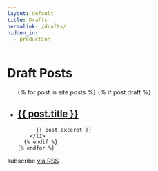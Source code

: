 ```yaml
---
layout: default
title: Drafts
permalink: /drafts/
hidden_in:
  - production
---
```


<div class="home">

  <h1 class="page-heading">Draft Posts</h1>

  <ul class="post-list">
    {% for post in site.posts %}
      {% if post.draft %}
        <li>
          <h2>
            <a class="post-link" href="{{ post.url | prepend: site.baseurl }}">{{ post.title }}</a>
          </h2>

          {{ post.excerpt }}
        </li>
      {% endif %}
    {% endfor %}
  </ul>

  <p class="rss-subscribe">subscribe <a href="{{ "/feed.xml" | prepend: site.baseurl }}">via RSS</a></p>

</div>
